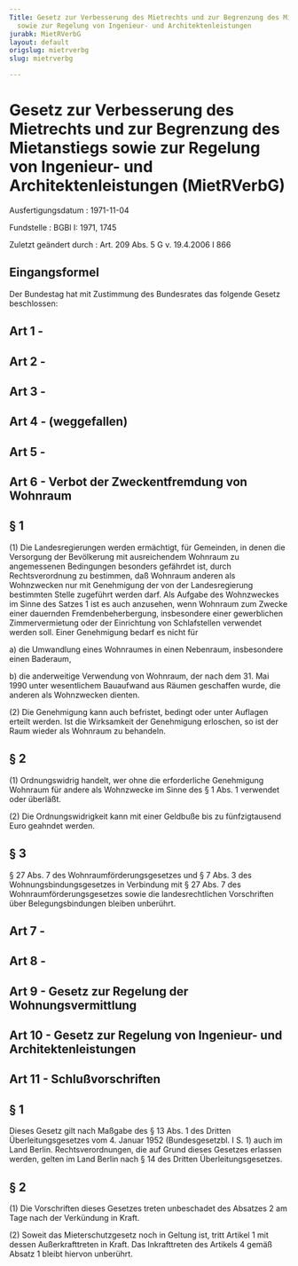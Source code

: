 ```yaml
---
Title: Gesetz zur Verbesserung des Mietrechts und zur Begrenzung des Mietanstiegs
  sowie zur Regelung von Ingenieur- und Architektenleistungen
jurabk: MietRVerbG
layout: default
origslug: mietrverbg
slug: mietrverbg

---
```


# Gesetz zur Verbesserung des Mietrechts und zur Begrenzung des Mietanstiegs sowie zur Regelung von Ingenieur- und Architektenleistungen (MietRVerbG)

Ausfertigungsdatum
:   1971-11-04

Fundstelle
:   BGBl I: 1971, 1745

Zuletzt geändert durch
:   Art. 209 Abs. 5 G v. 19.4.2006 I 866


## Eingangsformel

Der Bundestag hat mit Zustimmung des Bundesrates das folgende Gesetz
beschlossen:


## Art 1 -



## Art 2 -



## Art 3 -



## Art 4 - (weggefallen)



## Art 5 -



## Art 6 - Verbot der Zweckentfremdung von Wohnraum



## § 1

(1) Die Landesregierungen werden ermächtigt, für Gemeinden, in denen
die Versorgung der Bevölkerung mit ausreichendem Wohnraum zu
angemessenen Bedingungen besonders gefährdet ist, durch
Rechtsverordnung zu bestimmen, daß Wohnraum anderen als Wohnzwecken
nur mit Genehmigung der von der Landesregierung bestimmten Stelle
zugeführt werden darf. Als Aufgabe des Wohnzweckes im Sinne des Satzes
1 ist es auch anzusehen, wenn Wohnraum zum Zwecke einer dauernden
Fremdenbeherbergung, insbesondere einer gewerblichen Zimmervermietung
oder der Einrichtung von Schlafstellen verwendet werden soll. Einer
Genehmigung bedarf es nicht für

a)  die Umwandlung eines Wohnraumes in einen Nebenraum, insbesondere einen
    Baderaum,


b)  die anderweitige Verwendung von Wohnraum, der nach dem 31. Mai 1990
    unter wesentlichem Bauaufwand aus Räumen geschaffen wurde, die anderen
    als Wohnzwecken dienten.




(2) Die Genehmigung kann auch befristet, bedingt oder unter Auflagen
erteilt werden. Ist die Wirksamkeit der Genehmigung erloschen, so ist
der Raum wieder als Wohnraum zu behandeln.


## § 2

(1) Ordnungswidrig handelt, wer ohne die erforderliche Genehmigung
Wohnraum für andere als Wohnzwecke im Sinne des § 1 Abs. 1 verwendet
oder überläßt.

(2) Die Ordnungswidrigkeit kann mit einer Geldbuße bis zu
fünfzigtausend Euro geahndet werden.


## § 3

§ 27 Abs. 7 des Wohnraumförderungsgesetzes und § 7 Abs. 3 des
Wohnungsbindungsgesetzes in Verbindung mit § 27 Abs. 7 des
Wohnraumförderungsgesetzes sowie die landesrechtlichen Vorschriften
über Belegungsbindungen bleiben unberührt.


## Art 7 -



## Art 8 -



## Art 9 - Gesetz zur Regelung der Wohnungsvermittlung



## Art 10 - Gesetz zur Regelung von Ingenieur- und Architektenleistungen



## Art 11 - Schlußvorschriften



## § 1

Dieses Gesetz gilt nach Maßgabe des § 13 Abs. 1 des Dritten
Überleitungsgesetzes vom 4. Januar 1952 (Bundesgesetzbl. I S. 1) auch
im Land Berlin. Rechtsverordnungen, die auf Grund dieses Gesetzes
erlassen werden, gelten im Land Berlin nach § 14 des Dritten
Überleitungsgesetzes.


## § 2

(1) Die Vorschriften dieses Gesetzes treten unbeschadet des Absatzes 2
am Tage nach der Verkündung in Kraft.

(2) Soweit das Mieterschutzgesetz noch in Geltung ist, tritt Artikel 1
mit dessen Außerkrafttreten in Kraft. Das Inkrafttreten des Artikels 4
gemäß Absatz 1 bleibt hiervon unberührt.


